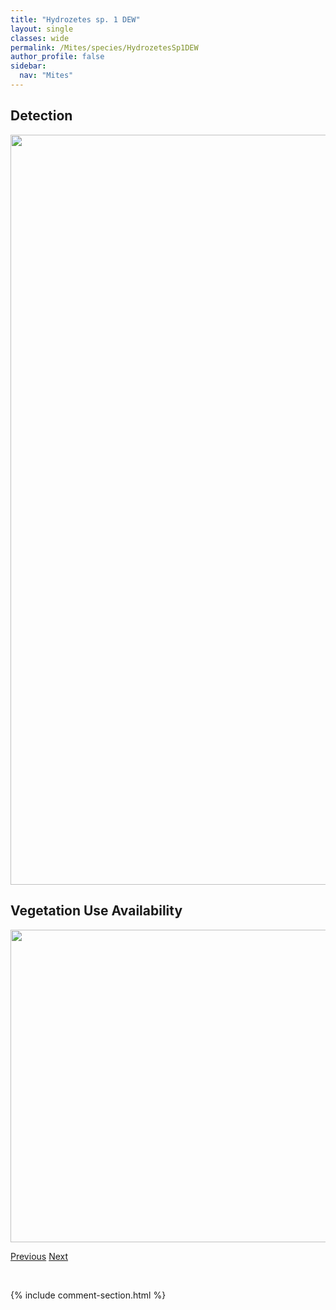 ```yaml
---
title: "Hydrozetes sp. 1 DEW"
layout: single
classes: wide
permalink: /Mites/species/HydrozetesSp1DEW
author_profile: false
sidebar:
  nav: "Mites"
---
```


<h2>Detection</h2>

<a href="https://drive.google.com/uc?export=view&id=1WE-BwfOV5BMh_JK_WMIEV-3toIg53lw3">
<img src="https://drive.google.com/uc?export=view&id=1WE-BwfOV5BMh_JK_WMIEV-3toIg53lw3" height = "1200" width = "800">
</a>


<h2>Vegetation Use Availability</h2>

<a href="https://drive.google.com/uc?export=view&id=1W0JXYtI_p_1drF2OpH5aG2Ck2fnnBS92">
<img src="https://drive.google.com/uc?export=view&id=1W0JXYtI_p_1drF2OpH5aG2Ck2fnnBS92" height = "500" width = "1000">
</a>


<a href="/DevelopmentWebsite/Mites/species/HydrozetesOctosetosus" class="pagination--pager" title="Hydrozetes octosetosus">Previous</a> <a href="/DevelopmentWebsite/Mites/species/HydrozetesSp2DEW" class="pagination--pager" title="Hydrozetes sp. 2 DEW">Next</a>

<p>&nbsp;</p>

{% include comment-section.html %}
